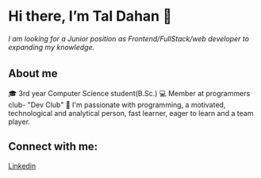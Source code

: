 # Hi there, I’m Tal Dahan 👋 
###### I am looking for a Junior position as Frontend/FullStack/web developer to expanding my knowledge.

 ## About me 
 🎓 3rd year Computer Science student(B.Sc.)
 💻 Member at programmers club- "Dev Club"
 💞️ I'm passionate with programming, a motivated, technological and analytical person, fast learner, eager to learn and a team player. 

 ## Connect with me: 
  [Linkedin](https://www.linkedin.com/in/tal-dahan-8b40aa1b0/) 
